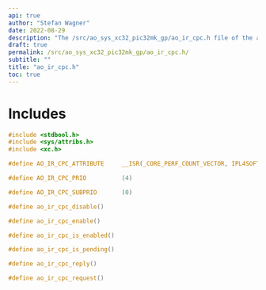 ```yaml
---
api: true
author: "Stefan Wagner"
date: 2022-08-29
description: "The /src/ao_sys_xc32_pic32mk_gp/ao_ir_cpc.h file of the ao real-time operating system."
draft: true
permalink: /src/ao_sys_xc32_pic32mk_gp/ao_ir_cpc.h/ 
subtitle: ""
title: "ao_ir_cpc.h"
toc: true
---
```


# Includes

```c
#include <stdbool.h>
#include <sys/attribs.h>
#include <xc.h>
```

```c
#define AO_IR_CPC_ATTRIBUTE     __ISR(_CORE_PERF_COUNT_VECTOR, IPL4SOFT)
```

```c
#define AO_IR_CPC_PRIO          (4)
```

```c
#define AO_IR_CPC_SUBPRIO       (0)
```

```c
#define ao_ir_cpc_disable()
```

```c
#define ao_ir_cpc_enable()
```

```c
#define ao_ir_cpc_is_enabled()
```

```c
#define ao_ir_cpc_is_pending()
```

```c
#define ao_ir_cpc_reply()
```

```c
#define ao_ir_cpc_request()
```

